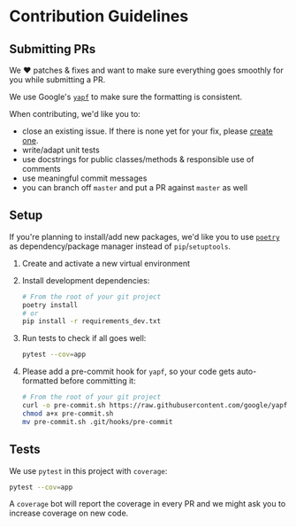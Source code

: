 # Contribution Guidelines

## Submitting PRs

We :heart: patches & fixes and want to make sure everything goes smoothly for you while submitting a PR.

We use Google's [`yapf`](https://github.com/google/yapf) to make sure the formatting is consistent.

When contributing, we'd like you to:

- close an existing issue. If there is none yet for your fix, please [create one](https://github.com/gis-ops/routingpy/issues/new).
- write/adapt unit tests
- use docstrings for public classes/methods & responsible use of comments
- use meaningful commit messages
- you can branch off `master` and put a PR against `master` as well

## Setup

If you're planning to install/add new packages, we'd like you to use [`poetry`](https://python-poetry.org) as dependency/package manager instead of `pip`/`setuptools`.

1. Create and activate a new virtual environment

2. Install development dependencies:
    ```bash
    # From the root of your git project
    poetry install
    # or
    pip install -r requirements_dev.txt
    ```

3. Run tests to check if all goes well:
    ```bash
    pytest --cov=app
    ```

4. Please add a pre-commit hook for `yapf`, so your code gets auto-formatted before committing it:
    ```bash
    # From the root of your git project
    curl -o pre-commit.sh https://raw.githubusercontent.com/google/yapf/master/plugins/pre-commit.sh
    chmod a+x pre-commit.sh
    mv pre-commit.sh .git/hooks/pre-commit
    ```

## Tests

We use `pytest` in this project with `coverage`:

```bash
pytest --cov=app
``` 

A `coverage` bot will report the coverage in every PR and we might ask you to increase coverage on new code.
